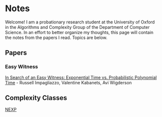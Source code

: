 # Notes

Welcome!  I am a probationary research student at the University of Oxford in the Algorithms and Complexity Group of the Department of Computer Science.  In an effort to better organize my thoughts, this page will contain the notes from the papers I read.  Topics are below.

## Papers

### Easy Witness

[In Search of an Easy Witness: Exponential Time vs. Probabilistic Polynomial Time](/notes/papers/easyWitness.md) - Russell Impagliazzo, Valentine Kabanets, Avi Wigderson

## Complexity Classes

[NEXP](/notes/classes/NEXP.md)

